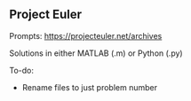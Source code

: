 ## Project Euler

Prompts: https://projecteuler.net/archives

Solutions in either MATLAB (.m) or Python (.py)

To-do:
- Rename files to just problem number
